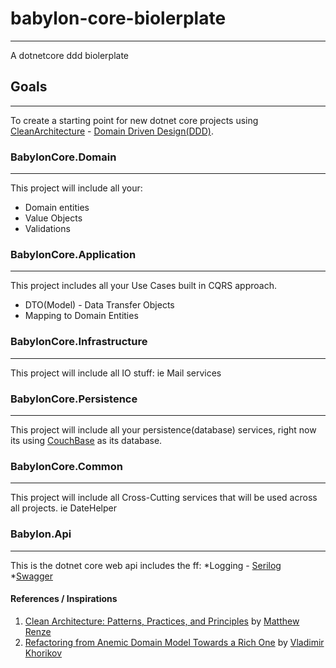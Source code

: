 # babylon-core-biolerplate

--------------------------
A dotnetcore ddd biolerplate

## Goals

--------------------------
To create a starting point for new dotnet core projects using [CleanArchitecture](https://8thlight.com/blog/uncle-bob/2012/08/13/the-clean-architecture.html) - [Domain Driven Design(DDD)](https://www.amazon.com/Domain-Driven-Design-Tackling-Complexity-Software/dp/0321125215).

### BabylonCore.Domain

--------------------------
This project will include all your:

* Domain entities
* Value Objects
* Validations

### BabylonCore.Application

--------------------------
This project includes all your Use Cases built in CQRS approach.

* DTO(Model) - Data Transfer Objects
* Mapping to Domain Entities

### BabylonCore.Infrastructure

--------------------------

This project will include all IO stuff: ie Mail services

### BabylonCore.Persistence

--------------------------
This project will include all your persistence(database) services, right now its using [CouchBase](https://www.couchbase.com/) as its database.

### BabylonCore.Common

--------------------------
This project will include all Cross-Cutting services that will be used across all projects. ie DateHelper

### Babylon.Api

--------------------------
This is the dotnet core web api includes the ff:
*Logging - [Serilog](https://serilog.net/)
*[Swagger](https://swagger.io/)

#### References / Inspirations

1. [Clean Architecture: Patterns, Practices, and Principles](https://www.pluralsight.com/courses/clean-architecture-patterns-practices-principles) by [Matthew Renze](http://www.matthewrenze.com/)
2. [Refactoring from Anemic Domain Model Towards a Rich One](https://www.pluralsight.com/courses/refactoring-anemic-domain-model) by [Vladimir Khorikov](http://enterprisecraftsmanship.com/)